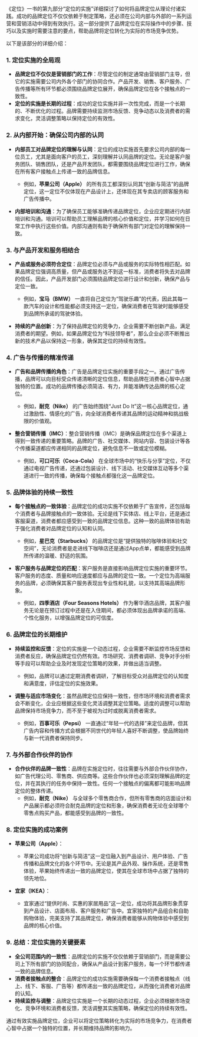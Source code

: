 《定位》一书的第九部分“定位的实施”详细探讨了如何将品牌定位从理论付诸实践。成功的品牌定位不仅仅依赖于制定策略，还必须在公司内部与外部的一系列运营和营销活动中得到有效执行。这一部分提供了品牌定位在实际操作中的步骤、技巧以及实施时需要注意的要点，帮助品牌将定位转化为实际的市场竞争优势。

以下是该部分的详细介绍：

### 1. **定位实施的全局观**
   - **品牌定位不仅仅是营销部门的工作**：尽管定位的制定通常由营销部门主导，但它的实施需要公司内外各个部门的协同合作。产品开发、销售、客户服务、广告传播等所有环节都必须围绕品牌定位展开，确保品牌定位在各个接触点的一致性。
   - **定位的实施是长期的过程**：成功的定位实施并非一次性完成，而是一个长期的、不断优化的过程。品牌需要持续监测市场反馈、竞争动态以及消费者的需求变化，灵活调整策略以保持定位的有效性。

### 2. **从内部开始：确保公司内部的认同**
   - **内部员工对品牌定位的理解与认同**：定位的成功实施首先要求公司内部的每一位员工，尤其是面向客户的员工，深刻理解并认同品牌的定位。无论是客户服务团队、销售团队，还是产品开发团队，都需要围绕品牌定位进行工作，确保在所有客户接触点上传递一致的品牌信息。
     - 例如，**苹果公司（Apple）** 的所有员工都深刻认同其“创新与简洁”的品牌定位，这一定位不仅体现在产品设计上，还体现在其专卖店的顾客服务和广告传播中。

   - **内部培训和沟通**：为了确保员工能够准确传递品牌定位，企业应定期进行内部培训和沟通。培训可以帮助员工理解品牌的核心价值和定位，并学习如何在日常工作中执行这些价值。内部沟通则有助于确保所有部门对定位的理解保持一致。

### 3. **与产品开发和服务相结合**
   - **产品或服务必须符合定位**：品牌定位必须与产品或服务的实际特性相匹配。如果品牌定位强调高质量，但产品或服务达不到这一标准，消费者将失去对品牌的信任。因此，产品开发部门必须围绕品牌定位进行设计和创新，确保产品与定位一致。
     - 例如，**宝马（BMW）** 一直将自己定位为“驾驶乐趣”的代表，因此其每一款汽车的设计和性能都必须支持这一定位，确保消费者在驾驶时能够感受到品牌所承诺的驾驶体验。
   
   - **持续的产品创新**：为了保持品牌定位的竞争力，企业需要不断创新产品，满足消费者的期望。例如，如果品牌定位为“科技领导者”，那么企业必须不断推出新的技术产品以保持这一形象，确保其定位的持续有效性。

### 4. **广告与传播的精准传递**
   - **广告和品牌传播的角色**：广告是品牌定位实施的重要手段之一。通过广告传播，品牌可以向目标受众传递清晰的定位信息，帮助品牌在消费者心智中占据独特的位置。成功的品牌传播必须简洁、有力，并能准确传达品牌的核心定位。
     - 例如，**耐克（Nike）** 的广告始终围绕“Just Do It”这一核心品牌定位，通过激励性、情感化的广告，向全球消费者传递其品牌的运动精神和挑战极限的价值观。
   
   - **整合营销传播（IMC）**：整合营销传播（IMC）是确保品牌定位在多个渠道上得到一致传递的重要策略。品牌的广告、社交媒体、网站内容、包装设计等各个传播渠道都应传递相同的品牌定位，避免信息不一致或定位模糊。
     - 例如，**可口可乐（Coca-Cola）** 在全球市场中的“快乐与分享”定位，不仅通过电视广告传递，还通过包装设计、线下活动、社交媒体互动等多个渠道进行一致的传播，确保每个接触点都强化这一品牌定位。

### 5. **品牌体验的持续一致性**
   - **每个接触点的一致体验**：品牌定位的成功实施不仅依赖于广告宣传，还包括每个消费者与品牌接触点的一致体验。无论是线下实体店、线上平台，还是通过客服渠道，消费者都应感受到一致的品牌定位信息。这种一致的品牌体验有助于强化消费者对品牌定位的认知和认同。
     - 例如，**星巴克（Starbucks）** 的品牌定位是“提供独特的咖啡体验和社交空间”，无论消费者是走进线下咖啡店还是通过App点单，都能感受到品牌所传递的温暖、舒适的氛围。

   - **客户服务与品牌定位的匹配**：客户服务是直接影响品牌定位实施的重要环节。客户服务的态度、质量和响应速度都应与品牌的定位一致。一个定位为高端服务的品牌，必须确保其客户服务表现出专业性和礼貌，以支持其高端品牌形象。
     - 例如，**四季酒店（Four Seasons Hotels）** 作为奢华酒店品牌，其客户服务无论是在预订过程中还是在入住期间，都必须体现出品牌承诺的高端、个性化服务，以增强品牌定位的可信度。

### 6. **品牌定位的长期维护**
   - **持续监控和反馈**：定位的实施是一个动态过程，企业需要不断监控市场反馈和消费者反应，确保品牌定位仍然有效。市场研究、消费者调研、竞争对手分析等手段可以帮助企业及时发现定位策略的效果，并做出适当调整。
     - 例如，品牌可以通过定期消费者调研，了解目标受众对品牌定位的认知度和满意度，评估定位的实施效果。

   - **调整与适应市场变化**：虽然品牌定位应保持一致性，但市场环境和消费者需求会不断变化，企业应根据这些变化灵活调整其定位策略。适度的调整可以帮助品牌保持市场竞争力，而不至于被视为过时或脱离消费者需求。
     - 例如，**百事可乐（Pepsi）** 一直通过“年轻一代的选择”来定位品牌，但其广告内容和传播方式会根据不同世代的年轻人喜好不断调整，使品牌始终与新一代消费者保持同步。

### 7. **与外部合作伙伴的协作**
   - **合作伙伴的品牌一致性**：品牌在实施定位时，往往需要与外部合作伙伴协作，如广告代理公司、零售商、供应商等。这些合作伙伴也必须深刻理解品牌的定位，并在其执行的任务中保持一致性。任何一个接触点的偏离都可能影响品牌定位的整体传递。
     - 例如，**耐克（Nike）** 与全球多个零售商合作，但所有零售商的店面设计和产品展示都必须符合耐克品牌的定位和形象，确保消费者无论在全球哪个零售点购买产品，都能感受到品牌的一致性。

### 8. **定位实施的成功案例**
   - **苹果公司（Apple）**：
     - 苹果公司成功将“创新与简洁”这一定位融入到产品设计、用户体验、广告传播和品牌文化的各个环节中。无论是其产品外观、操作系统，还是零售体验，苹果始终传递出一致的品牌定位，使其在全球市场中占据了独特的领先地位。
   
   - **宜家（IKEA）**：
     - 宜家通过“提供时尚、实惠的家居用品”这一定位，成功将其品牌形象贯穿到产品设计、店面布局、客户服务和广告中。宜家独特的产品组合和自助购物体验，完美支持了其品牌定位，确保消费者能够从购物体验中感受到品牌的核心价值。

### 9. **总结：定位实施的关键要素**
   - **全公司范围内的一致性**：品牌定位的实施不仅仅依赖于营销部门，而是需要公司上下所有部门的协同配合，确保从产品设计到客户服务，每一个环节都传递一致的品牌信息。
   - **消费者接触点的整合**：品牌定位的成功实施需要确保每一个消费者接触点（线上、线下、客服、广告等）都传递出一致的品牌定位，从而强化消费者对品牌的认知。
   - **持续监控与调整**：品牌定位实施是一个长期的动态过程，企业必须根据市场变化、竞争环境和消费者反馈，灵活调整其实施策略，确保定位的持续有效性。

通过有效实施品牌定位，企业可以将定位策略转化为实际的市场竞争力，在消费者心智中占据一个独特的位置，并长期维持品牌的影响力。